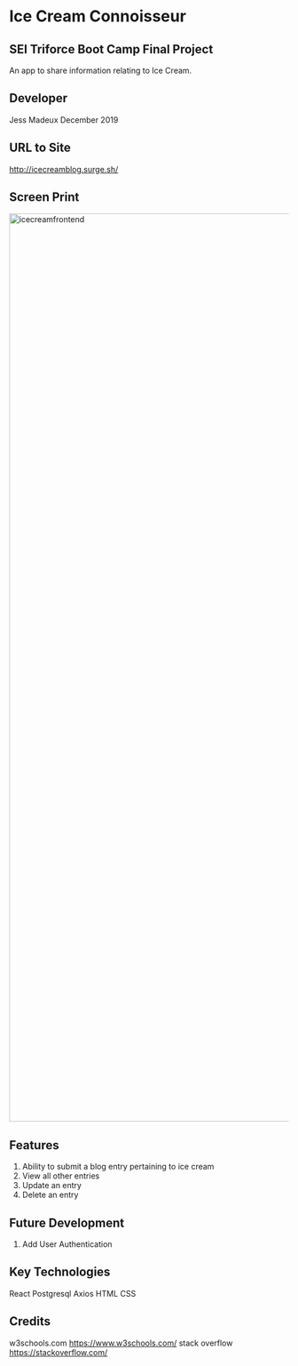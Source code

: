 # Ice Cream Connoisseur

## SEI Triforce Boot Camp Final Project

An app to share information relating to Ice Cream.

## Developer

Jess Madeux
December 2019

## URL to Site

http://icecreamblog.surge.sh/

## Screen Print

<img width="1635" alt="icecreamfrontend" src="https://media.git.generalassemb.ly/user/23454/files/82624000-2187-11ea-8369-e2f323356dea">

## Features

1.  Ability to submit a blog entry pertaining to ice cream
2.  View all other entries
3.  Update an entry
4.  Delete an entry

## Future Development

1.  Add User Authentication

## Key Technologies

React
Postgresql
Axios
HTML
CSS

## Credits

w3schools.com https://www.w3schools.com/
stack overflow https://stackoverflow.com/
